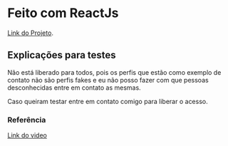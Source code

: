 # Feito com ReactJs

[Link do Projeto](https://clonewhatsappweb.vercel.app/).

## Explicações para testes

Não está liberado para todos, pois os perfis que estão como exemplo de contato não são perfis fakes e eu não posso fazer com que pessoas desconhecidas entre em contato as mesmas.

Caso queiram testar entre em contato comigo para liberar o acesso.

### Referência
[Link do video](https://www.youtube.com/watch?v=BkX4niTo9Ow)